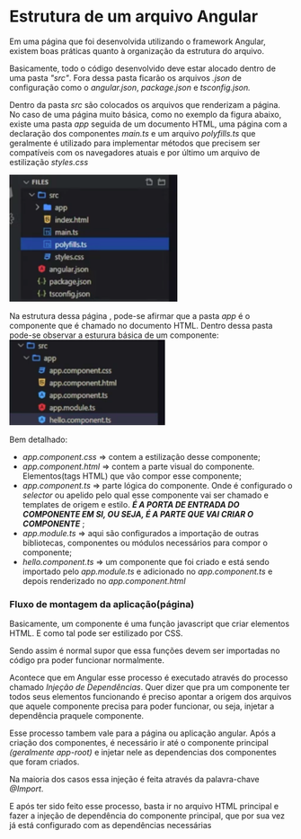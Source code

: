 # Estrutura de um arquivo Angular

Em uma página que foi desenvolvida utilizando o framework Angular, existem boas práticas quanto à organização da estrutura do arquivo.

Basicamente, todo o código desenvolvido deve estar alocado dentro de uma pasta *"src"*. Fora dessa pasta ficarão os arquivos *.json* de configuração como o *angular.json*, *package.json* e *tsconfig.json.*

Dentro da pasta *src* são colocados os arquivos que renderizam a página. No caso de uma página muito básica, como no exemplo da figura abaixo, existe uma pasta *app* seguida de um documento HTML, uma página com a declaração dos componentes *main.ts* e um arquivo *polyfills.ts* que geralmente é utilizado para implementar métodos que precisem ser compatíveis com os navegadores atuais e por último um arquivo de estilização *styles.css*

![Alt text](image.png)

Na estrutura dessa página , pode-se afirmar que a pasta *app* é o componente que é chamado no documento HTML. Dentro dessa pasta pode-se observar a esturura básica de um componente:
![Alt text](image-1.png) 

Bem detalhado:

* *app.component.css* => contem a estilização desse componente;
* *app.component.html* => contem a parte visual do componente. Elementos(tags HTML) que vão compor esse componente;
* *app.component.ts* => parte lógica do componente. Onde é configurado o *selector* ou apelido pelo qual esse componente vai ser chamado e templates de origem e estilo. ***É A PORTA DE ENTRADA DO COMPONENTE EM SI, OU SEJA, É A PARTE QUE VAI CRIAR O COMPONENTE*** ;
* *app.module.ts* => aqui são configurados a importação de outras bibliotecas, componentes ou módulos necessários para compor o componente;
* *hello.component.ts* => um componente que foi criado e está sendo importado pelo *app.module.ts* e adicionado no *app.component.ts* e depois renderizado no *app.component.html*

### Fluxo de montagem da aplicação(página)

Basicamente, um componente é uma função javascript que criar elementos HTML. E como tal pode ser estilizado por CSS.

Sendo assim é normal supor que essa funções devem ser importadas no código pra poder funcionar normalmente. 

Acontece que em Angular esse processo é executado através do processo chamado *Injeção de Dependências*. Quer dizer que pra um componente ter todos seus elementos funcionando é preciso apontar a origem dos arquivos que aquele componente precisa  para poder funcionar, ou seja, injetar a dependência praquele componente.

Esse processo tambem vale para a página ou aplicação angular. Após a criação dos componentes, é necessário ir até o componente principal *(geralmente app-root)* e injetar nele as dependencias dos componentes que foram criados.

Na maioria dos casos essa injeção é feita através da palavra-chave *@Import*.

E após ter sido feito esse processo, basta ir no arquivo HTML principal e fazer a injeção de dependência do componente principal, que por sua vez já está configurado com as dependências necessárias

